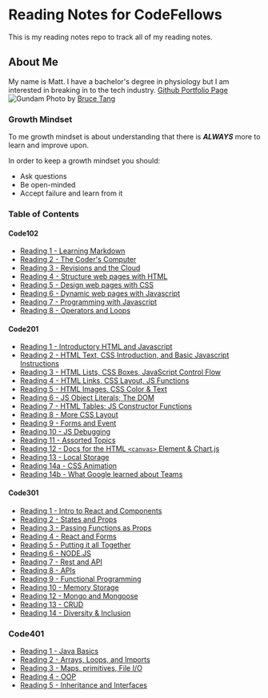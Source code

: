 # Reading Notes for CodeFellows

This is my reading notes repo to track all of my reading notes.

## About Me

My name is Matt. I have a bachelor's degree in physiology but I am interested in breaking in to the tech industry. [Github Portfolio Page](https://github.com/MattyCho)
![Gundam](https://images.unsplash.com/photo-1571757767119-68b8dbed8c97?ixid=MnwxMjA3fDB8MHxwaG90by1wYWdlfHx8fGVufDB8fHx8&ixlib=rb-1.2.1&auto=format&fit=crop&w=1950&q=80)
Photo by [Bruce Tang](https://unsplash.com/@brucetml?utm_source=unsplash&utm_medium=referral&utm_content=creditCopyText)

### Growth Mindset

To me growth mindset is about understanding that there is ***ALWAYS*** more to learn and improve upon.

In order to keep a growth mindset you should:
- Ask questions
- Be open-minded
- Accept failure and learn from it

### Table of Contents

#### Code102

- [Reading 1 - Learning Markdown](code102reading/markdown.md)
- [Reading 2 - The Coder's Computer](code102reading/coderscomputer.md)
- [Reading 3 - Revisions and the Cloud](code102reading/github.md)
- [Reading 4 - Structure web pages with HTML](code102reading/html.md)
- [Reading 5 - Design web pages with CSS](code102reading/css.md)
- [Reading 6 - Dynamic web pages with Javascript](code102reading/javascript.md)
- [Reading 7 - Programming with Javascript](code102reading/javascript2.md)
- [Reading 8 - Operators and Loops](code102reading/operators.md)

#### Code201

- [Reading 1 - Introductory HTML and Javascript](code201reading/introhtml.md)
- [Reading 2 - HTML Text, CSS Introduction, and Basic Javascript Instructions](code201reading/morehtml.md)
- [Reading 3 - HTML Lists, CSS Boxes, JavaScript Control Flow](code201reading/reading3.md)
- [Reading 4 - HTML Links, CSS Layout, JS Functions](code201reading/reading4.md/)
- [Reading 5 - HTML Images, CSS Color & Text](code201reading/reading5.md)
- [Reading 6 - JS Object Literals; The DOM](code201reading/reading6.md)
- [Reading 7 - HTML Tables; JS Constructor Functions](code201reading/reading7.md)
- [Reading 8 - More CSS Layout](code201reading/reading8.md)
- [Reading 9 - Forms and Event](code201reading/reading9.md)
- [Reading 10 - JS Debugging](code201reading/reading10.md)
- [Reading 11 - Assorted Topics](code201reading/reading11.md)
- [Reading 12 - Docs for the HTML `<canvas>` Element & Chart.js](code201reading/reading12.md)
- [Reading 13 - Local Storage](code201reading/reading13.md)
- [Reading 14a - CSS Animation](code201reading/reading14a.md)
- [Reading 14b - What Google learned about Teams](code201reading/reading14b.md)


#### Code301

- [Reading 1 - Intro to React and Components](code301reading/reading1.md)
- [Reading 2 - States and Props](code301reading/reading2.md)
- [Reading 3 - Passing Functions as Props](code301reading/reading3.md)
- [Reading 4 - React and Forms](code301reading/reading4.md)
- [Reading 5 - Putting it all Together](code301reading/reading5.md)
- [Reading 6 - NODE.JS](code301reading/reading6.md)
- [Reading 7 - Rest and API](code301reading/reading7.md)
- [Reading 8 - APIs](code301reading/reading8.md)
- [Reading 9 - Functional Programming](code301reading/reading9.md)
- [Reading 10 - Memory Storage](code301reading/reading10.md)
- [Reading 12 - Mongo and Mongoose](code301reading/reading12.md)
- [Reading 13 - CRUD](code301reading/reading13.md)
- [Reading 14 - Diversity & Inclusion](code301reading/reading14.md)

### Code401

- [Reading 1 - Java Basics](code401reading/reading1.md)
- [Reading 2 - Arrays, Loops, and Imports](code401reading/reading2.md)
- [Reading 3 - Maps, primitives, File I/O](code401reading/reading3.md)
- [Reading 4 - OOP](code401reading/reading4.md)
- [Reading 5 - Inheritance and Interfaces](code401reading/reading6.md)